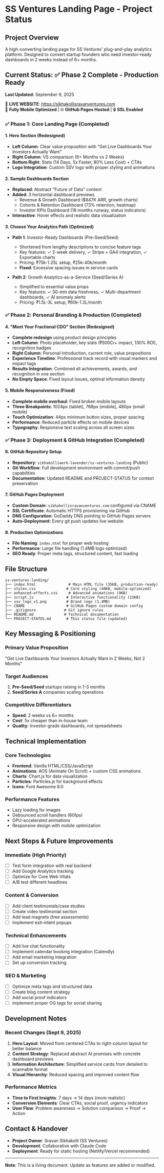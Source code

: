 # SS Ventures Landing Page - Project Status

## Project Overview
A high-converting landing page for SS Ventures' plug-and-play analytics platform. Designed to convert startup founders who need investor-ready dashboards in 2 weeks instead of 6+ months.

## Current Status: ✅ Phase 2 Complete - Production Ready
**Last Updated:** September 9, 2025

🚀 **LIVE WEBSITE**: https://sikhakollisravanventures.com  
📱 **Fully Mobile Optimized** | 🌐 **GitHub Pages Hosted** | 🔒 **SSL Enabled**

### ✅ Phase 1: Core Landing Page (Completed)

#### 1. Hero Section (Redesigned)
- **Left Column**: Clear value proposition with "Get Live Dashboards Your Investors Actually Want"
- **Right Column**: VS comparison (6+ Months vs 2 Weeks)
- **Bottom Right**: Stats (14 Days, 5x Faster, 80% Less Cost) + CTAs
- **Logo Integration**: Custom SSV logo with proper styling and animations

#### 2. Sample Dashboards Section
- **Replaced**: Abstract "Future of Data" content
- **Added**: 3 horizontal dashboard previews
  - Revenue & Growth Dashboard ($847K ARR, growth charts)
  - Cohorts & Retention Dashboard (73% retention, heatmap)
  - Investor KPIs Dashboard (18 months runway, status indicators)
- **Interactive**: Hover effects and realistic data visualization

#### 3. Choose Your Analytics Path (Optimized)
- **Path 1**: Investor-Ready Dashboards (Pre-Seed/Seed)
  - Shortened from lengthy descriptions to concise feature tags
  - Key features: ✓ 2-week delivery, ✓ Stripe + GA4 integration, ✓ Exportable charts
  - Pricing: ₹75k-1.25L setup, ₹25k-40k/month
  - **Fixed**: Excessive spacing issues in service cards

- **Path 2**: Growth Analytics-as-a-Service (Seed/Series A)  
  - Simplified to essential value props
  - Key features: ✓ 30-min data freshness, ✓ Multi-department dashboards, ✓ AI anomaly alerts
  - Pricing: ₹1.5L-3L setup, ₹60k-1.2L/month

### ✅ Phase 2: Personal Branding & Production (Completed)

#### 4. "Meet Your Fractional CDO" Section (Redesigned)
- **Complete redesign** using product design principles
- **Left Column**: Photo placeholder, key stats (₹500Cr+ impact, 130% ROI), recognition badges
- **Right Column**: Personal introduction, current role, value propositions
- **Experience Timeline**: Professional track record with visual markers and impact tags
- **Results Integration**: Combined all achievements, awards, and recognition in one section
- **No Empty Space**: Fixed layout issues, optimal information density

#### 5. Mobile Responsiveness (Fixed)
- **Complete mobile overhaul**: Fixed broken mobile layouts
- **Three Breakpoints**: 1024px (tablet), 768px (mobile), 480px (small mobile)
- **Touch Optimization**: 44px minimum button sizes, proper spacing
- **Performance**: Reduced particle effects on mobile devices
- **Typography**: Responsive text scaling across all screen sizes

### ✅ Phase 3: Deployment & GitHub Integration (Completed)

#### 6. GitHub Repository Setup
- **Repository**: `sikhakolliwork-lavender/ss-ventures-landing` (Public)
- **Git Workflow**: Full development environment with commit/push capabilities
- **Documentation**: Updated README and PROJECT-STATUS for context preservation

#### 7. GitHub Pages Deployment
- **Custom Domain**: `sikhakollisravanventures.com` configured via CNAME
- **SSL Certificate**: Automatic HTTPS provisioning via GitHub
- **DNS Configuration**: GoDaddy DNS pointing to GitHub Pages servers
- **Auto-Deployment**: Every git push updates live website

#### 8. Production Optimizations
- **File Naming**: `index.html` for proper web hosting
- **Performance**: Large file handling (1.4MB logo optimized)
- **SEO Ready**: Proper meta tags, structured content, fast loading

## File Structure
```
ss-ventures-landing/
├── index.html               # Main HTML file (35KB, production-ready)
├── styles.css              # Core styling (40KB, mobile-optimized)
├── enhanced-effects.css     # Advanced animations (9KB)
├── script.js               # Interactive functionality (15KB)
├── ssv_logo_v1.png         # Brand logo (1.4MB)
├── CNAME                   # GitHub Pages custom domain config
├── .gitignore             # Git ignore rules
├── README.md              # Technical documentation
└── PROJECT-STATUS.md       # This status file (updated)
```

## Key Messaging & Positioning

### Primary Value Proposition
"Get Live Dashboards Your Investors Actually Want in 2 Weeks, Not 2 Months"

### Target Audiences
1. **Pre-Seed/Seed** startups raising in 1-3 months
2. **Seed/Series A** companies scaling operations

### Competitive Differentiators
- **Speed**: 2 weeks vs 6+ months
- **Cost**: 5x cheaper than in-house team
- **Quality**: Investor-grade dashboards, not spreadsheets

## Technical Implementation

### Core Technologies
- **Frontend**: Vanilla HTML/CSS/JavaScript
- **Animations**: AOS (Animate On Scroll) + custom CSS animations
- **Charts**: Chart.js for data visualization
- **Particles**: Particles.js for background effects
- **Icons**: Font Awesome 6.0

### Performance Features
- Lazy loading for images
- Debounced scroll handlers (60fps)
- GPU-accelerated animations
- Responsive design with mobile optimization

## Next Steps & Future Improvements

### Immediate (High Priority)
- [ ] Test form integration with real backend
- [ ] Add Google Analytics tracking
- [ ] Optimize for Core Web Vitals
- [ ] A/B test different headlines

### Content & Conversion
- [ ] Add client testimonials/case studies
- [ ] Create video testimonial section
- [ ] Add lead magnets (free assessments)
- [ ] Implement exit-intent popups

### Technical Enhancements
- [ ] Add live chat functionality
- [ ] Implement calendar booking integration (Calendly)
- [ ] Add email marketing integration
- [ ] Set up conversion tracking

### SEO & Marketing
- [ ] Optimize meta tags and structured data
- [ ] Create blog content strategy
- [ ] Add social proof indicators
- [ ] Implement proper OG tags for social sharing

## Development Notes

### Recent Changes (Sept 9, 2025)
1. **Hero Layout**: Moved from centered CTAs to right-column layout for better balance
2. **Content Strategy**: Replaced abstract AI promises with concrete dashboard previews
3. **Information Architecture**: Simplified service cards from detailed to scannable format
4. **Visual Hierarchy**: Reduced spacing and improved content flow

### Performance Metrics
- **Time to First Insights**: 7 days → 14 days (more realistic)
- **Conversion Elements**: Clear CTAs, social proof, urgency indicators
- **User Flow**: Problem awareness → Solution comparison → Proof → Action

## Contact & Handover
- **Project Owner**: Sravan Sikhakolli (SS Ventures)
- **Development**: Collaborative with Claude Code
- **Deployment**: Ready for static hosting (Netlify/Vercel recommended)

---

**Note**: This is a living document. Update as features are added or modified.